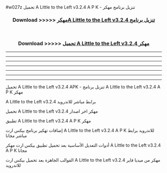 #w027z تحميل A Little to the Left v3.2.4 A P K - تنزيل برنامج مهكر



<div align="center">
<h3>Download >>>>> <a href="https://runaway1.web.app/?sq=A Little to the Left v3.2.4">مهكرA Little to the Left v3.2.4 تنزيل برنامج</a></h3><br>

<h3>Download >>>>> <a href="https://runaway1.web.app/?sq=A Little to the Left v3.2.4">تحميل A Little to the Left v3.2.4 مهكر</a></h3>
</div>


----------------------------------------------------------

----------------------------------------------------------

----------------------------------------------------------

----------------------------------------------------------

----------------------------------------------------------

----------------------------------------------------------

----------------------------------------------------------

تحميل A Little to the Left v3.2.4 APK - تنزيل برنامج A Little to the Left v3.2.4 A P K مهكر

A Little to the Left v3.2.4 برابط مباشر للاندرويد

تحميل A Little to the Left v3.2.4 مهكر اخر اصدار

تطبيق A Little to the Left v3.2.4 A P K مهكر

إضافات تهكير برنامج بيكس ارت A Little to the Left v3.2.4 A P K للاندرويد برابط مباشر مجانا

أدوات التعديل الأساسية بعد تحميل تطبيق بيكس ارت مهكر A Little to the Left v3.2.4 A P K مجانا

القوالب الجاهزة بعد تحميل بيكس ارت A Little to the Left v3.2.4 مهكر من ميديا فاير للاندرويد


